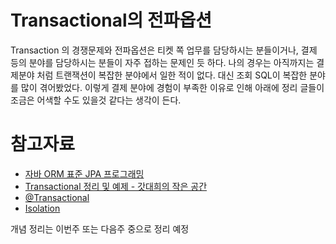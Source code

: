 # Transactional의 전파옵션

Transaction 의 경쟁문제와 전파옵션은 티켓 쪽 업무를 담당하시는 분들이거나, 결제 등의 분야를 담당하시는 분들이 자주 접하는 문제인 듯 하다. 나의 경우는 아직까지는 결제분야 처럼 트랜잭션이 복잡한 분야에서 일한 적이 없다. 대신 조회 SQL이 복잡한 분야를 많이 겪어봤었다. 이렇게 결제 분야에 경험이 부족한 이유로 인해 아래에 정리 글들이 조금은 어색할 수도 있을것 같다는 생각이 든다.  



# 참고자료

- [자바 ORM 표준 JPA 프로그래밍](https://ridibooks.com/books/3984000009)
- [Transactional 정리 및 예제 - 갓대희의 작은 공간](https://goddaehee.tistory.com/167)
- [@Transactional](https://docs.spring.io/spring-framework/docs/current/javadoc-api/org/springframework/transaction/annotation/Transactional.html)
- [Isolation](https://docs.spring.io/spring-framework/docs/current/javadoc-api/org/springframework/transaction/annotation/Isolation.html)



개념 정리는 이번주 또는 다음주 중으로 정리 예정